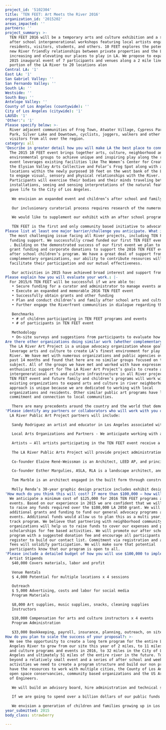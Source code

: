 ```yaml
---
project_id: '5102304'
title: 'TEN FEET: Art Meets the River 2016'
organization_id: '2015202'
areas_impacted: ''
partners: ''
project_summary: >-
  TEN FEET 2016 will be a temporary arts and culture exhibition and a series of
  after school intergenerational workshops featuring local artists engaging
  residents, visitors, students, and others. 10 FEET explores the potential for
  new River friendly relationships between private properties and the LA River
  increasing and elevating our places to play in LA. We propose to expand our
  2015 inaugural event of 7 participants and venues along a 2 mile linear
  portion of the LA River to 20 locations alon
Central LA: '1'
East LA: '1'
San Gabriel Valley: ''
San Fernando Valley: ''
South LA: ''
Westside: ''
South Bay: ''
Antelope Valley: ''
County of Los Angeles (countywide): ''
City of Los Angeles (citywide): '1'
LAUSD: '1'
'Other:': '1'
Please specify below: >-
  River adjacent communities of Frog Town, Atwater Village, Cypress Park, Echo
  Park, Silver Lake and Downtown, cyclists, joggers, walkers and other roller
  visitors from all over the region.
category: all
'Describe in greater detail how you will make LA the best place to connect:': >-
  The 2015 10 FEET event brings together arts, culture, neighborhood and
  environmental groups to achieve unique and inspiring play along the river. The
  event leverages existing facilities like The Women’s Center for Creative Work,
  the Elysian Valley Arts Collective and Folar’s Frog Spot along with additional
  locations within the newly purposed 10 feet on the west bank of the LA River
  to engage visual, sensory and physical relationships with the River.
  Participants will exercise their bodies and their minds traveling between
  installations, seeing and sensing interpretations of the natural feature that
  gave life to the City of Los Angeles. 
   
   We envision an expanded event and children’s after school and family programs for 2016. For TEN FEET 2016 we propose to curate 20 individual sites from the Glendale Narrows to the Arroyo Seco. Participating artists and performers will create playful art and culture installations. Our after school program will partner with existing organizations and events to leverage and compliment existing resources. 
   
   Our inclusionary curatorial process requires research of the numerous neighborhood, arts and cultural and environmental groups in the River neighborhoods to identify potential exhibitors, venues, participants, contributors and volunteers. 
   
   We would like to supplement our exhibit with an after school program for students and families along the river. This will require resources for outreach to schools, community organizations, existing recreation programs at parks and non profits to provide a series of events and programs for students to become involved in arts and culture in their neighborhoods. This program will be focused on the playful qualities of arts and culture. 
   
   TEN FEET is the first and only community based initiative to advocate for an arts and culture infrastructure on Los Angeles River projects. We are advocates for the inclusion of arts and culture design and planning for public and private River projects as an essential ingredient to more inspiring, attractive and effective play along the river. The TEN FEET event demonstrates how we can transform the LA River Greenway and parkland into a globally significant and vital urban oasis where people of all ages and interests come to play.
Please list at least one major barrier/challenge you anticipate. What is your strategy for overcoming these obstacles?: >-
  The most challenging issue facing all River projects, including TEN FEET, is
  funding support. We successfully crowd funded our first TEN FEET event (2015)
  . Building on the demonstrated success of our first event we plan to solicit
  grant funding and corporate donations to support the 2016 TEN FEET event and
  after school children’s program. We have a great deal of support from
  complementary organizations, our ability to contribute resources will greatly
  facilitate their participation and our mutual effectiveness. 
   
   Our activities in 2015 have achieved broad interest and support from a number of local organizations including the Elysian Valley Arts Collective, the Women’s Center for Creative Work, FOLAR, and The Mayor’s Riverworks office. As the River continues to evolve, we will continue to be guided by and focus on the needs of the communities and organizations who consider the River their neighborhood place to play.
Please explain how you will evaluate your work.: |-
  For 2015/6 TEN FEET will be successful if we are able to:
   • Secure funding for a curator and administrator to manage events and programs
   • Execute an expanded and memorable 2016 TEN FEET event
   • Successfully obtain grants and other funding 
   • Plan and conduct children’s and family after school arts and culture programs to provide healthy and fun activities for kids and families.
   • Further engage the Riverfront communities in dialogue regarding the value of arts and culture in their neighborhoods. 
   
   Benchmarks
   • # of children participating in TEN FEET programs and events
   • # of participants in TEN FEET event 
   
   Methodology
   • On-site surveys and suggestions from participants to evaluate how arts and culture can provide new and unique play experiences on the River.
Are there other organizations doing similar work (whether complementary or competitive)? What is unique about your proposed approach?: >-
  The LA River Art Project is a unique advocacy organization whose goal is to
  leverage arts and culture to create LA’s finest environment for play along the
  River. We have met with numerous organizations and public agencies over the
  past 14 months and found that here are no similar groups focused on this
  subject. All of the groups we have met and worked with have expressed
  enthusiastic support for The LA River Art Project’s goals to create an
  intergenerational arts and culture infrastructure in all River projects. The
  TEN FEET event and future family and children’s programs will work with
  existing organizations to expand arts and culture in river neighborhoods. Our
  approach is unique because we are dedicated to working with local
  organizations and residents. Other similar public art programs have lacked a
  commitment and connection to local communities. 
   
   There are many precedents around the country and the world that demonstrate the power of public arts programs to enrich public spaces making them more exciting and rewarding places to play. Some recent examples include The Seattle Water Front, Millennium Park in Chicago, Governor’s Island and The High Line in New York. Numerous studies recognize that arts and cultural ingredients are key to socially and economically sustainable public spaces. The urgency to develop a lasting engagement with art at the River is inspired by our belief that the LA River is our next great public space. We should all enjoy playing at the River.
'Please identify any partners or collaborators who will work with you on this project. How much of the $100,000 grant award will each partner receive?': |-
  LA River Public Art Project partners will include:
   
   Sandy Rodriguez an artist and educator in Los Angeles associated with The J. Paul Getty Museum and Art + Practice. Sandy will develop the children’s and family after school art program curriculum and coordinate with program partners including schools and community organizations. We anticipate a budget of $10,000 for these services.
   
   Local Arts Organizations and Partners - We anticipate working with a number of local arts organizations to host arts and culture after school programs. We anticipate costs of $15,000 for venue rental, materials, advertising and outreach. 
   
   Artists – All artists participating in the TEN FEET event receive a stipend as compensation. We estimate a total of $40,000 for the 2016 event. 
   
   The LA River Public Arts Project will provide project administration, outreach, coordination and other services to plan, develop and execute programs and event costs are estimated at $33,000
   
   Co-founder Elaine René-Weissman is an Architect, LEED AP, and principal of ERW DESIGN. Projects include Vista Hermosa Park in downtown LA received the ‘09 Civic Award and Grand Prize from the LABC, and the ‘09 AIA LA President's Award (Best Public Space); Made In California:NOW at LACMA; and the Marsh Park pavilion on the LA River. She has a BFA from SVA, and a Master of Architecture from Yale. She is on the Design Review Team for the Santa Monica-Malibu School District, and the NELA Advisory Committee. 
   
   Co-founder Esther Margulies, ASLA, RLA is a landscape architect, and a lecturer at the University of Southern California. She has led award winning planning and design of projects including K-12 schools, university campuses, The Baldwin Hills Park master plan, Vista Hermosa Park and the Annenberg Community Beach House. She co chaired the first ASLA Studio Reach Design Charrette on the LA River in 1997. She contributed to the development of the City of Los Angeles’ LA River Master Plan. 
   
   Tom Marble is an architect engaged in the built form through construction, film, writing, and teaching. He provides Project Management for art installation projects. 
   
   Molly Renda’s 30-year graphic design practice includes exhibit design, artists and scholars collaborations on site-specific installation, and environmental and wayfinding design. She designs exhibits in traditional gallery spaces and technology-rich digital environments.
'How much do you think this will cost? If more than $100,000 – how will you cover the additional costs?': >-
  We anticipate a minimum cost of $125,000 for 2016 TEN FEET programs and
  events. Based on our experience in 2015 we are confident that we will be able
  to raise any funds required over the $100,000 LA 2050 grant. We will pursue
  additional grants and funding to fund our general advocacy programs and future
  events. Additional funds would allow us to plan this as a multi year, multi
  track program. We believe that partnering with neighborhood community
  organizations will help us to raise funds to cover our expenses and provide
  scholarships for fee based activities. We will promote our after school
  program with a suggested donation fee and encourage all participants to
  register to build our contact list. Commitment via registration and affordable
  fees will solidify participation. We will make sure that potential
  participants know that our program is open to all.
'Please include a detailed budget of how you will use $100,000 to implement this project.': |-
  Artist Stipends 
   $40,000 Covers materials, labor and profit
   
   Venue Rentals 
   $ 4,000 Potential for multiple locations x 4 sessions
   
   Outreach  
   $ 5,000 Advertising, costs and labor for social media
   Program Materials 
   
   $8,000 Art supplies, music supplies, snacks, cleaning supplies
   Instructors 
   
   $10,000 Compensation for arts and culture instructors x 4 events
   Program Administration 
   
   $33,000 Bookkeeping, payroll, insurance, planning, outreach, on site office rental, equipment rentals, communications
How do you plan to scale the success of your proposal?: >-
  We see the opportunity to create a long term program for the entire Los
  Angeles River to grow from our site this year of 2 miles, to 11 miles of arts
  and culture programs and events in 2016, to 32 miles in the City of Los
  Angeles and ultimately 51 miles of the entire river in the future. To grow
  beyond a relatively small event and a series of after school and weekend
  activities we need to create a program structure and build our non profit to
  have the resources to work with multiple cities, the County of Los Angeles,
  open space conservancies, community based organizations and the US Army Corps
  of Engineers. 
   
   We will build an advisory board, hire administration and technical staff, and continue our efforts to advocate for arts and culture in public and private river revitalization projects. We will seek the resources and opportunity to develop a comprehensive and coordinated plan for the River that maximizes the opportunity for playful art and culture as an essential component of the anticipated and future revitalization projects. The plan will include an approach to build long term resources and partnerships to sustain arts and culture on the River for the future as essential ingredients of great play. We believe there are excellent partnerships possible with community based organizations, arts institutions, educational institutions, philanthropic organizations, and public agencies that do not currently exist. 
   
   If we are going to spend over a billion dollars of our public funds on habitat restoration, water quality and passive recreation in the next decade we should make sure that it will provide great intergenerational play opportunities along with education, work force opportunities and fuel for our City’s global creative economy. Our efforts will be scaled according to the resources available. Partnerships and financial support will expedite the process. 
   
   We envision a generation of children and families growing up in Los Angeles who will think of the River as a memorable place that shaped their experiences and provided great places to play.
year_submitted: 2015
body_class: strawberry

---
```

